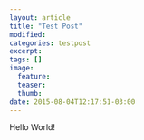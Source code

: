 ```yaml
---
layout: article
title: "Test Post"
modified:
categories: testpost
excerpt:
tags: []
image:
  feature:
  teaser:
  thumb:
date: 2015-08-04T12:17:51-03:00
---
```


Hello World!
